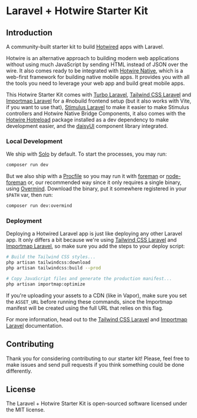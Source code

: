 # Laravel + Hotwire Starter Kit

## Introduction

A community-built starter kit to build [Hotwired](https://hotwired.dev/) apps with Laravel.

Hotwire is an alternative approach to building modern web applications without using much JavaScript by sending HTML instead of JSON over the wire. It also comes ready to be integrated with [Hotwire Native](https://native.hotwired.dev/), which is a web-first framework for building native mobile apps. It provides you with all the tools you need to leverage your web app and build great mobile apps.

This Hotwire Starter Kit comes with [Turbo Laravel](https://turbo-laravel.com/), [Tailwind CSS Laravel](https://github.com/tonysm/tailwindcss-laravel) and [Importmap Laravel](https://github.com/tonysm/importmap-laravel) for a #nobuild frontend setup (but it also works with Vite, if you want to use that), [Stimulus Laravel](https://github.com/hotwired-laravel/stimulus-laravel) to make it easier to make Stimulus controllers and Hotwire Native Bridge Components, it also comes with the [Hotwire Hotreload](https://github.com/hotwired-laravel/hotreload) package installed as a dev dependency to make development easier, and the [daisyUI](https://daisyui.com/) component library integrated.

### Local Development

We ship with [Solo](https://github.com/soloterm/solo) by default. To start the processes, you may run:

```bash
composer run dev
```

But we also ship with a [Procfile](./Procfile) so you may run it with [foreman](https://github.com/ddollar/foreman) or [node-foreman](https://github.com/strongloop/node-foreman) or, our recommended way since it only requires a single binary, using [Overmind](https://github.com/DarthSim/overmind). Download the binary, put it somewhere registered in your `$PATH` var, then run:

```bash
composer run dev:overmind
```

### Deployment

Deploying a Hotwired Laravel app is just like deploying any other Laravel app. It only differs a bit because we're using [Tailwind CSS Laravel](https://github.com/tonysm/tailwindcss-laravel) and [Importmap Laravel](https://github.com/tonysm/importmap-laravel), so make sure you add the steps to your deploy script:

```bash
# Build the Tailwind CSS styles...
php artisan tailwindcss:download
php artisan tailwindcss:build --prod

# Copy JavaScript files and generate the production manifest...
php artisan importmap:optimize
```

If you're uploading your assets to a CDN (like in Vapor), make sure you set the `ASSET_URL` before running these commands, since the Importmap manifest will be created using the full URL that relies on this flag.

For more information, head out to the [Tailwind CSS Laravel](https://github.com/tonysm/tailwindcss-laravel#deploying-your-app) and [Importmap Laravel](https://github.com/tonysm/importmap-laravel) documentation.

## Contributing

Thank you for considering contributing to our starter kit! Please, feel free to make issues and send pull requests if you think something could be done differently.

## License

The Laravel + Hotwire Starter Kit is open-sourced software licensed under the MIT license.

